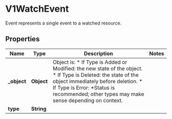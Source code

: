 

# V1WatchEvent

Event represents a single event to a watched resource.

## Properties

| Name | Type | Description | Notes |
|------------ | ------------- | ------------- | -------------|
|**_object** | **Object** | Object is:  * If Type is Added or Modified: the new state of the object.  * If Type is Deleted: the state of the object immediately before deletion.  * If Type is Error: *Status is recommended; other types may make sense    depending on context. |  |
|**type** | **String** |  |  |



